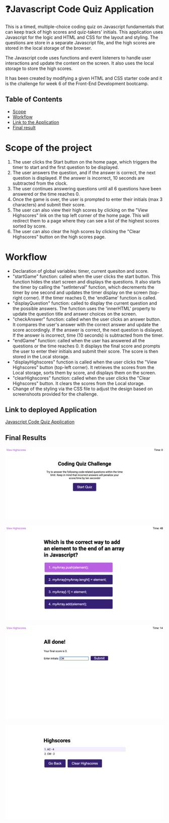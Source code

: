 # ❓Javascript Code Quiz Application
This is a timed, multiple-choice coding quiz on Javascript fundamentals that can keep track of high scores and quiz-takers' initials.
This application uses Javascript for the logic and HTML and CSS for the layout and styling. The questions are store in a separate Javascript file, and the high scores are stored in the local storage of the browser. 

The Javascript code uses functions and event listeners to handle user interactions and update the content on the screen. It also uses the local storage to store the high scores. 

It has been created by modifying a given HTML and CSS starter code and it is the challenge for week 6 of the Front-End Development bootcamp. 

## Table of Contents
- [Scope](#scope-of-project)
- [Workflow](#workflow)
- [Link to the Application](#link-to-deployed-application)
- [Final result](#final-results)

# Scope of the project
1. The user clicks the Start button on the home page, which triggers the timer to start and the first question to be displayed. 
2. The user answers the question, and if the answer is correct, the next question is displayed. If the answer is incorrect, 10 seconds are subtracted from the clock. 
3. The user continues answering questions until all 6 questions have been answered or the time reaches 0.
4. Once the game is over, the user is prompted to enter their initials (max 3 characters) and submit their score. 
5. The user can also view their high scores by clicking on the "View Highscores" link on the top left corner of the home page. This will redirect them to a page where they can see a list of the highest scores sorted by score. 
6. The user can also clear the high scores by clicking the "Clear Highscores" button on the high scores page.

# Workflow
- Declaration of global variables: timer, current quesiton and score.
- "startGame" function: called when the user clicks the start button. This function hides the start screen and displays the questions. It also starts the timer by calling the "setInterval" function, which decrements the timer by one second and updates the timer display on the screen (top-right corner). If the timer reaches 0, the 'endGame' function is called. 
- "displayQuestion" function: called to display the current question and the possible answers. The function uses the 'innerHTML' property to update the question title and answer choices on the screen. 
- "checkAnswer" function: called when the user clicks an answer button. It compares the user's answer with the correct answer and update the score accordingly. If the answer is correct, the next question is dislayed. If the answer is incorrect, time (10 seconds) is subtracted from the timer. 
- "endGame" function: called when the user has answered all the questions or the time reaches 0. It displays the final score and prompts the user to enter their initials and submit their score. The score is then stored in the Local storage. 
- "displayHighscores" function is called when the user clicks the "View Highscores" button (top-left corner). It retrieves the scores from the Local storage, sorts them by score, and displays them on the screen. 
- "clearHighscores" function: called when the user clicks the "Clear Highscores" button. It clears the scores from the Local storage. 
- Change of the styling via the CSS file to adjust the design based on screenshoots provided for the challenge.

## Link to deployed Application
[Javascript Code Quiz Application](https://clelia-m.github.io/codequiz/index.html)

## Final Results
![Start page](https://github.com/Clelia-M/codequiz/blob/55ae8566c694d36ba37c01c7ae59635e36a50be8/app%20final/1_Start%20page.png)

![Question page](https://github.com/Clelia-M/codequiz/blob/55ae8566c694d36ba37c01c7ae59635e36a50be8/app%20final/2_Question%20page.png)

![EndGame page](https://github.com/Clelia-M/codequiz/blob/55ae8566c694d36ba37c01c7ae59635e36a50be8/app%20final/3_EndGame%20page.png)

![HighScores page](https://github.com/Clelia-M/codequiz/blob/55ae8566c694d36ba37c01c7ae59635e36a50be8/app%20final/4_HighScores%20page.png)
